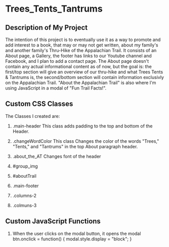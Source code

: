 # Trees_Tents_Tantrums
## Description of My Project
The intention of this project is to eventually use it as a way to promote and add interest to a book, that may or may not get written, about my family's and another family's Thru-Hike of the Appalachian Trail. It consists of an About page, a Gallery, the footer has links to our Youtube channel and Facebook, and I plan to add a contact page. The About page doesn't contain any actual informational content as of now, but the goal is: the first/top section will give an overview of our thru-hike and what Trees Tents & Tantrums is, the second/bottom section will contain information exclusivly on the Appalachian Trail. "About the Appalachian Trail" is also where I'm using JavaScript in a modal of "Fun Trail Facts!".
## Custom CSS Classes
The Classes I created are:
1) .main-header
   This class adds padding to the top and bottom of the Header.
2) .changeWordColor 
   This class Changes the color of the words "Trees," "Tents," and "Tantrums" in the top About paragraph header.
3) .about_the_AT
    Changes font of the header
4) #group_img

5) #aboutTrail

6) .main-footer

7) .columns-2 

8) .colmuns-3
## Custom JavaScript Functions
1) When the user clicks on the modal button, it opens the modal
    btn.onclick = function() {
    modal.style.display = "block";
}

